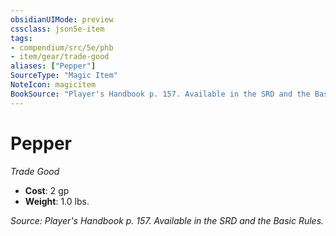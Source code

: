 ```yaml
---
obsidianUIMode: preview
cssclass: json5e-item
tags:
- compendium/src/5e/phb
- item/gear/trade-good
aliases: ["Pepper"]
SourceType: "Magic Item"
NoteIcon: magicitem
BookSource: "Player's Handbook p. 157. Available in the SRD and the Basic Rules."
---
```

# Pepper
*Trade Good*  

- **Cost**: 2 gp
- **Weight**: 1.0 lbs.

*Source: Player's Handbook p. 157. Available in the SRD and the Basic Rules.*